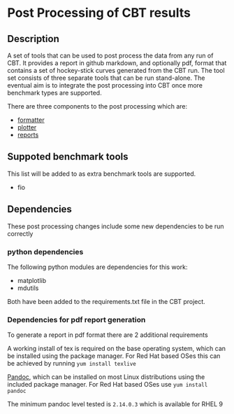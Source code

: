 # Post Processing of CBT results

## Description
A set of tools that can be used to post process the data from any run of CBT. It provides a report in github markdown,
and optionally pdf, format that contains a set of hockey-stick curves generated from the CBT run.
The tool set consists of three separate tools that can be run stand-alone. The eventual aim is to integrate the post
processing into CBT once more benchmark types are supported.

There are three components to the post processing which are:

* [formatter](formatter/README.md)
* [plotter](plotter/README.md)
* [reports](reports/README.md)


## Suppoted benchmark tools
This list will be added to as extra benchmark tools are supported.
* fio

## Dependencies
These post processing changes include some new dependencies to be run correctly

### python dependencies
The following python modules are dependencies for this work:
* matplotlib
* mdutils

Both have been added to the requirements.txt file in the CBT project.

### Dependencies for pdf report generation
To generate a report in pdf format there are 2 additional requirements

A working install of tex is required on the base operating system, which can be installed using the package manager.
For Red Hat based OSes this can be achieved by running `yum install texlive`

[Pandoc](https://pandoc.org/), which can be installed on most Linux distributions using the included package manager.
For Red Hat based OSes use `yum install pandoc`

The minimum pandoc level tested is `2.14.0.3` which is available for RHEL 9
